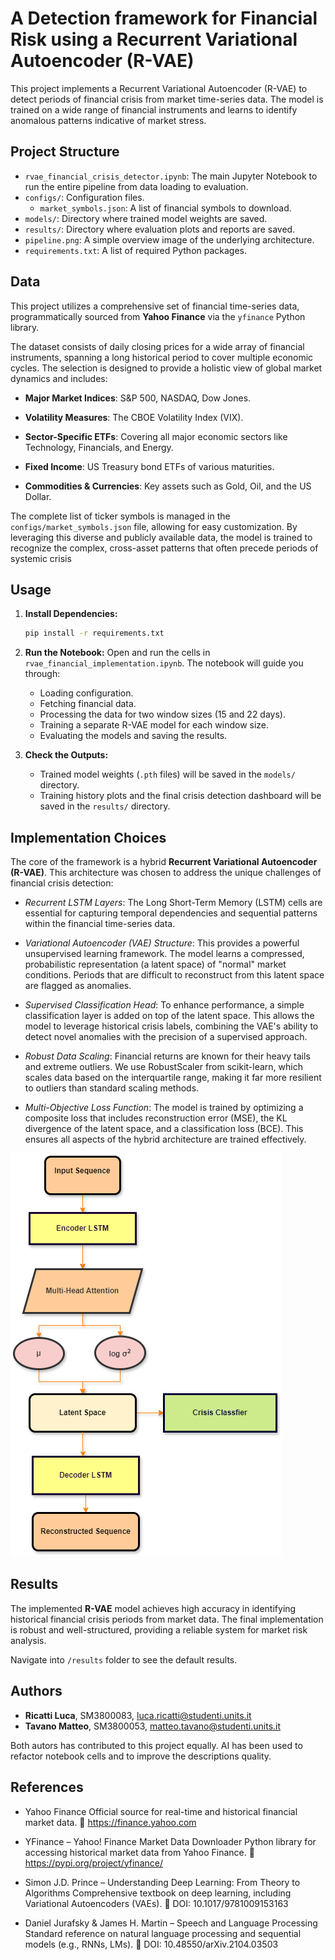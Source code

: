 # A Detection framework for Financial Risk using a Recurrent Variational Autoencoder (R-VAE)

This project implements a Recurrent Variational Autoencoder (R-VAE) to detect periods of financial crisis from market time-series data. The model is trained on a wide range of financial instruments and learns to identify anomalous patterns indicative of market stress.

## Project Structure

- `rvae_financial_crisis_detector.ipynb`: The main Jupyter Notebook to run the entire pipeline from data loading to evaluation.
- `configs/`: Configuration files.
  - `market_symbols.json`: A list of financial symbols to download.
- `models/`: Directory where trained model weights are saved.
- `results/`: Directory where evaluation plots and reports are saved.
- `pipeline.png`: A simple overview image of the underlying architecture.
- `requirements.txt`: A list of required Python packages.

## Data

This project utilizes a comprehensive set of financial time-series data, programmatically sourced from **Yahoo Finance** via the  `yfinance` Python library.

The dataset consists of daily closing prices for a wide array of financial instruments, spanning a long historical period to cover multiple economic cycles. The selection is designed to provide a holistic view of global market dynamics and includes:

- **Major Market Indices**: S&P 500, NASDAQ, Dow Jones.

- **Volatility Measures**: The CBOE Volatility Index (VIX).

- **Sector-Specific ETFs**: Covering all major economic sectors like Technology, Financials, and Energy.

- **Fixed Income**: US Treasury bond ETFs of various maturities.

- **Commodities & Currencies**: Key assets such as Gold, Oil, and the US Dollar.

The complete list of ticker symbols is managed in the `configs/market_symbols.json` file, allowing for easy customization. By leveraging this diverse and publicly available data, the model is trained to recognize the complex, cross-asset patterns that often precede periods of systemic crisis

## Usage

1.  **Install Dependencies:**
    ```bash
    pip install -r requirements.txt
    ```

2.  **Run the Notebook:**
    Open and run the cells in `rvae_financial_implementation.ipynb`. The notebook will guide you through:
    - Loading configuration.
    - Fetching financial data.
    - Processing the data for two window sizes (15 and 22 days).
    - Training a separate R-VAE model for each window size.
    - Evaluating the models and saving the results.

3.  **Check the Outputs:**
    - Trained model weights (`.pth` files) will be saved in the `models/` directory.
    - Training history plots and the final crisis detection dashboard will be saved in the `results/` directory.

## Implementation Choices

The core of the framework is a hybrid **Recurrent Variational Autoencoder (R-VAE)**. This architecture was chosen to address the unique challenges of financial crisis detection:

- *Recurrent LSTM Layers*: The Long Short-Term Memory (LSTM) cells are essential for capturing temporal dependencies and sequential patterns within the financial time-series data.

- *Variational Autoencoder (VAE) Structure*: This provides a powerful unsupervised learning framework. The model learns a compressed, probabilistic representation (a latent space) of "normal" market conditions. Periods that are difficult to reconstruct from this latent space are flagged as anomalies.

- *Supervised Classification Head*: To enhance performance, a simple classification layer is added on top of the latent space. This allows the model to leverage historical crisis labels, combining the VAE's ability to detect novel anomalies with the precision of a supervised approach.

- *Robust Data Scaling*: Financial returns are known for their heavy tails and extreme outliers. We use RobustScaler from scikit-learn, which scales data based on the interquartile range, making it far more resilient to outliers than standard scaling methods.

- *Multi-Objective Loss Function*: The model is trained by optimizing a composite loss that includes reconstruction error (MSE), the KL divergence of the latent space, and a classification loss (BCE). This ensures all aspects of the hybrid architecture are trained effectively.

![R-VAE Model Architecture](rvae_pipeline.png "Model Architecture Diagram")

## Results

The implemented **R-VAE** model achieves high accuracy in identifying historical financial crisis periods from market data. The final implementation is robust and well-structured, providing a reliable system for market risk analysis.

Navigate into `/results` folder to see the default results.

## Authors

- **Ricatti Luca**, SM3800083, luca.ricatti@studenti.units.it 
- **Tavano Matteo**, SM3800053, matteo.tavano@studenti.units.it

Both autors has contributed to this project equally.
AI has been used to refactor notebook cells and to improve the descriptions quality.

## References

- Yahoo Finance
Official source for real-time and historical financial market data.
🔗 https://finance.yahoo.com

- YFinance – Yahoo! Finance Market Data Downloader
Python library for accessing historical market data from Yahoo Finance.
🔗 https://pypi.org/project/yfinance/

- Simon J.D. Prince – Understanding Deep Learning: From Theory to Algorithms
Comprehensive textbook on deep learning, including Variational Autoencoders (VAEs).
📄 DOI: 10.1017/9781009153163

- Daniel Jurafsky & James H. Martin – Speech and Language Processing
Standard reference on natural language processing and sequential models (e.g., RNNs, LMs).
📄 DOI: 10.48550/arXiv.2104.03503